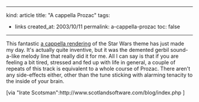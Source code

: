 -----
kind: article
title: "A cappella Prozac"
tags:
- links
created_at: 2003/10/11
permalink: a-cappella-prozac
toc: false
-----

<p>This fantastic <a href="http://virt.vgmix.com/v-starwars.mp3">a cappella rendering</a> of the Star Wars theme has just made my day. It's actually quite inventive, but it was the demented gerbil sound-a-like melody line that really did it for me. All I can say is that if you are feeling a bit tired, stressed and fed up with life in general, a couple of repeats of this track is equivalent to a whole course of Prozac. There aren't any side-effects either, other than the tune sticking with alarming tenacity to the inside of your brain.</p>

<p>[via "Irate Scotsman":http://www.scotlandsoftware.com/blog/index.php ]</p>


